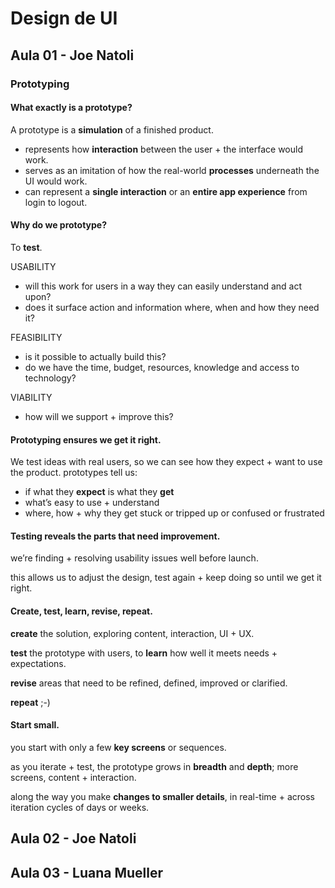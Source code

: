 # Design de UI

## Aula 01 - Joe Natoli

### Prototyping

#### What exactly is a prototype?

A prototype is a **simulation** of a finished product.
- represents how **interaction** between the user + the interface would work.
- serves as an imitation of how the real-world **processes** underneath the UI would work.
- can represent a **single interaction** or an **entire app experience** from login to logout.

#### Why do we prototype? 

To **test**.

USABILITY
- will this work for users in a way they can easily understand and act upon?
- does it surface action and information where, when and how they need it?

FEASIBILITY
- is it possible to actually build this?
- do we have the time, budget, resources, knowledge and access to technology?

VIABILITY
- how will we support + improve this?

#### Prototyping ensures we get it right.

We test ideas with real users, so we can see how they expect + want to use the product. prototypes tell us:
- if what they **expect** is what they **get**
- what’s easy to use + understand
- where, how + why they get stuck or tripped up or confused or frustrated

#### Testing reveals the parts that need improvement.

we’re finding + resolving usability issues well before launch.

this allows us to adjust the design, test again + keep doing so until we get it right.

#### Create, test, learn, revise, repeat.

**create** the solution, exploring content, interaction, UI + UX.

**test** the prototype with users, to **learn** how well it meets needs + expectations.

**revise** areas that need to be refined, defined, improved or clarified.

**repeat** ;-)

#### Start small.

you start with only a few **key screens** or sequences.

as you iterate + test, the prototype grows in **breadth** and **depth**; more screens, content + interaction.

along the way you make **changes to smaller details**, in real-time + across iteration cycles of days or weeks.

## Aula 02 - Joe Natoli

## Aula 03 - Luana Mueller
